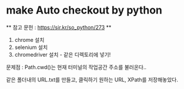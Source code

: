 # make Auto checkout by python

** 참고 문헌 : https://sir.kr/so_python/273 **

1. chrome 설치
2. selenium 설치
3. chromedriver 설치 - 같은 디렉토리에 넣기!

문제점 : Path.cwd()는 현재 터미널의 작업공간 주소를 불러온다..

같은 폴더내의 URL.txt를 만들고, 클릭하기 원하는 URL, XPath를 저장해놓았다.
